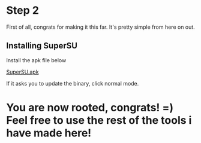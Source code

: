 # Step 2
<p>First of all, congrats for making it this far. It's pretty simple from here on out.</p>

<h2>Installing SuperSU</h2>
<p>Install the apk file below</p>

<p><a href="https://github.com/wicorn29/Project-Ellipsis/raw/main/Root/Step%202/SuperSU.apk">SuperSU.apk</a></p>

<p>If it asks you to update the binary, click normal mode.</p>
<h1>You are now rooted, congrats! =) Feel free to use the rest of the tools i have made here!</h1>
